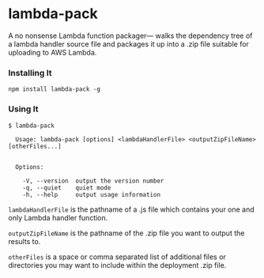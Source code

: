 # lambda-pack

A no nonsense Lambda function packager— walks the dependency tree of a lambda handler source file and packages it up into a .zip file suitable for uploading to AWS Lambda.

### Installing It

`npm install lambda-pack -g`

### Using It
```
$ lambda-pack

  Usage: lambda-pack [options] <lambdaHandlerFile> <outputZipFileName> [otherFiles...]


  Options:

    -V, --version  output the version number
    -q, --quiet    quiet mode
    -h, --help     output usage information

```

`lambdaHandlerFile` is the pathname of a .js file which contains your one and only Lambda handler function.

`outputZipFileName` is the pathname of the .zip file you want to output the results to.

`otherFiles` is a space or comma separated list of additional files or directories you may want to include within the deployment .zip file.
